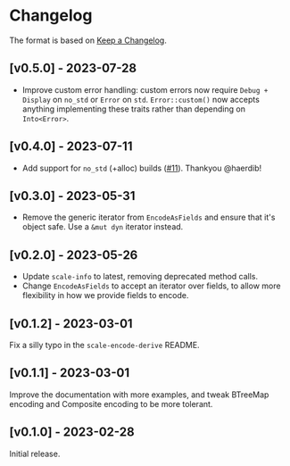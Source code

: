 # Changelog

The format is based on [Keep a Changelog].

[Keep a Changelog]: http://keepachangelog.com/en/1.0.0/

## [v0.5.0] - 2023-07-28

- Improve custom error handling: custom errors now require `Debug + Display` on `no_std` or `Error` on `std`.
  `Error::custom()` now accepts anything implementing these traits rather than depending on `Into<Error>`.

## [v0.4.0] - 2023-07-11

- Add support for `no_std` (+alloc) builds ([#11](https://github.com/paritytech/scale-encode/pull/11)). Thankyou @haerdib!

## [v0.3.0] - 2023-05-31

- Remove the generic iterator from `EncodeAsFields` and ensure that it's object safe. Use a `&mut dyn` iterator instead.

## [v0.2.0] - 2023-05-26

- Update `scale-info` to latest, removing deprecated method calls.
- Change `EncodeAsFields` to accept an iterator over fields, to allow more flexibility in how we provide fields to encode.

## [v0.1.2] - 2023-03-01

Fix a silly typo in the `scale-encode-derive` README.

## [v0.1.1] - 2023-03-01

Improve the documentation with more examples, and tweak BTreeMap encoding and Composite encoding to be more tolerant.

## [v0.1.0] - 2023-02-28

Initial release.